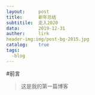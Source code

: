 ```yaml
---
layout:     post
title:      新年总结
subtitile:  走入2020
data:       2019-12-31
auther:     lirk
header-img:img/post-bg-2015.jpg
catalog:    true
tags:
  -blog
---
```

#前言
>这是我的第一篇博客

